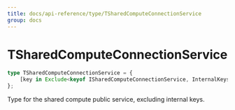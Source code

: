 ```yaml
---
title: docs/api-reference/type/TSharedComputeConnectionService
group: docs
---
```


# TSharedComputeConnectionService

```ts
type TSharedComputeConnectionService = {
    [key in Exclude<keyof ISharedComputeConnectionService, InternalKeys>]: unknown;
};
```

Type for the shared compute public service, excluding internal keys.
